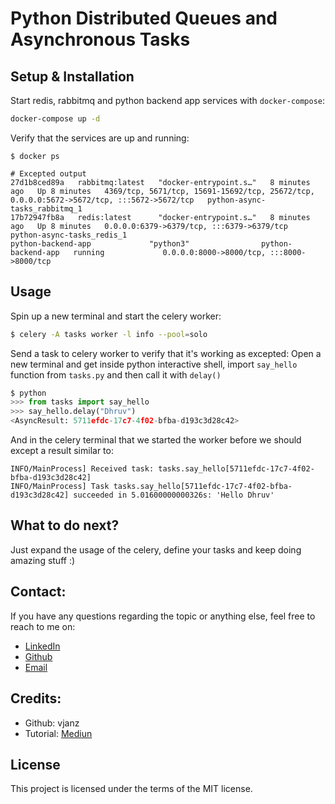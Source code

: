 # Python Distributed Queues and Asynchronous Tasks
</hr>

##  Setup & Installation 

Start redis, rabbitmq and python backend app services with `docker-compose`:
```bash
docker-compose up -d
```

Verify that the services are up and running:
```
$ docker ps

# Excepted output
27d1b8ced89a   rabbitmq:latest   "docker-entrypoint.s…"   8 minutes ago   Up 8 minutes   4369/tcp, 5671/tcp, 15691-15692/tcp, 25672/tcp, 0.0.0.0:5672->5672/tcp, :::5672->5672/tcp   python-async-tasks_rabbitmq_1
17b72947fb8a   redis:latest      "docker-entrypoint.s…"   8 minutes ago   Up 8 minutes   0.0.0.0:6379->6379/tcp, :::6379->6379/tcp                                                   python-async-tasks_redis_1
python-backend-app             "python3"                python-backend-app   running             0.0.0.0:8000->8000/tcp, :::8000->8000/tcp
```

## Usage
Spin up a new terminal and start the celery worker:
```bash
$ celery -A tasks worker -l info --pool=solo
```
Send a task to celery worker to verify that it's working as excepted:
Open a new terminal and get inside python interactive shell, import `say_hello` function from `tasks.py` and then call it with `delay()`

```python
$ python
>>> from tasks import say_hello
>>> say_hello.delay("Dhruv")
<AsyncResult: 5711efdc-17c7-4f02-bfba-d193c3d28c42>
```
And in the celery terminal that we started the worker before we should except a result similar to:
```
INFO/MainProcess] Received task: tasks.say_hello[5711efdc-17c7-4f02-bfba-d193c3d28c42]
INFO/MainProcess] Task tasks.say_hello[5711efdc-17c7-4f02-bfba-d193c3d28c42] succeeded in 5.01600000000326s: 'Hello Dhruv'
```

## What to do next?
Just expand the usage of the celery, define your tasks and keep doing amazing stuff :)

## Contact:
If you have any questions regarding the topic or anything else, feel free to reach to me on: </br>
* [LinkedIn](https://www.linkedin.com/in/dhruv-sharma-59082313a) </br>
* [Github](https://github.com/Dhruv97Sharma) </br>
* [Email](mailto:ddhuv.sharma1997@gmail.com)

## Credits:

* Github: vjanz
* Tutorial: [Mediun](https://levelup.gitconnected.com/asynchronous-tasks-in-python-with-celery-rabbitmq-redis-480f6e506d76)

## License
This project is licensed under the terms of the MIT license.

